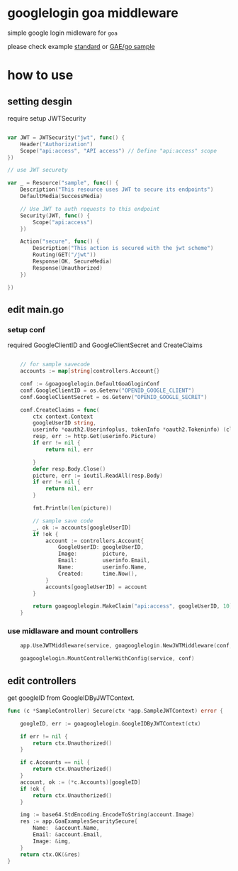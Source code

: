 
# googlelogin goa middleware

simple google login midleware for ``goa``

please check example [standard](https://github.com/m0a/goagooglelogin/tree/master/examples/simple) or [GAE/go sample](https://github.com/m0a/goagooglelogin/tree/master/examples/gae)


# how to use

## setting desgin

require setup JWTSecurity

```go

var JWT = JWTSecurity("jwt", func() {
	Header("Authorization")
	Scope("api:access", "API access") // Define "api:access" scope
})

// use JWT securety

var _ = Resource("sample", func() {
	Description("This resource uses JWT to secure its endpoints")
	DefaultMedia(SuccessMedia)

	// Use JWT to auth requests to this endpoint
	Security(JWT, func() { 
		Scope("api:access")
	})

	Action("secure", func() {
		Description("This action is secured with the jwt scheme")
		Routing(GET("/jwt"))
		Response(OK, SecureMedia)
		Response(Unauthorized)
	})

})

```

## edit main.go

### setup conf

required GoogleClientID and GoogleClientSecret and CreateClaims

```go

	// for sample savecode
	accounts := map[string]controllers.Account{} 

	conf := &goagooglelogin.DefaultGoaGloginConf
	conf.GoogleClientID = os.Getenv("OPENID_GOOGLE_CLIENT")
	conf.GoogleClientSecret = os.Getenv("OPENID_GOOGLE_SECRET")

	conf.CreateClaims = func(
		ctx context.Context
		googleUserID string,
		userinfo *oauth2.Userinfoplus, tokenInfo *oauth2.Tokeninfo) (claims jwt.Claims, err error) {
		resp, err := http.Get(userinfo.Picture)
		if err != nil {
			return nil, err

		}
		defer resp.Body.Close()
		picture, err := ioutil.ReadAll(resp.Body)
		if err != nil {
			return nil, err
		}

		fmt.Println(len(picture))

		// sample save code
		_, ok := accounts[googleUserID]
		if !ok {
			account := controllers.Account{
				GoogleUserID: googleUserID,
				Image:        picture,
				Email:        userinfo.Email,
				Name:         userinfo.Name,
				Created:      time.Now(),
			}
			accounts[googleUserID] = account
		}

		return goagooglelogin.MakeClaim("api:access", googleUserID, 10), nil
	}

```

### use midlaware and mount controllers

```go
	app.UseJWTMiddleware(service, goagooglelogin.NewJWTMiddleware(conf, app.NewJWTSecurity()))

	goagooglelogin.MountControllerWithConfig(service, conf)
```

## edit controllers

get googleID from GoogleIDByJWTContext.

```go
func (c *SampleController) Secure(ctx *app.SampleJWTContext) error {

	googleID, err := goagooglelogin.GoogleIDByJWTContext(ctx)

	if err != nil {
		return ctx.Unauthorized()
	}

	if c.Accounts == nil {
		return ctx.Unauthorized()
	}
	account, ok := (*c.Accounts)[googleID]
	if !ok {
		return ctx.Unauthorized()
	}

	img := base64.StdEncoding.EncodeToString(account.Image)
	res := app.GoaExamplesSecuritySecure{
		Name:  &account.Name,
		Email: &account.Email,
		Image: &img,
	}
	return ctx.OK(&res)
}
```